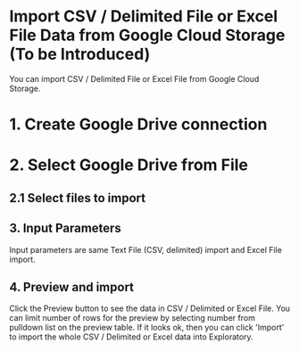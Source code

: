 # Import CSV / Delimited File or Excel File Data from Google Cloud Storage (To be Introduced)

You can import CSV / Delimited File or Excel File from Google Cloud Storage.

# 1. Create Google Drive connection

# 2. Select Google Drive from File

## 2.1 Select files to import

## 3. Input Parameters

Input parameters are same Text File (CSV, delimited) import and Excel File import.

## 4. Preview and import

Click the Preview button to see the data in CSV / Delimited or Excel File. You can limit number of rows for the preview by selecting number from pulldown list on the preview table. If it looks ok, then you can click 'Import' to import the whole CSV / Delimited or Excel data into Exploratory.
